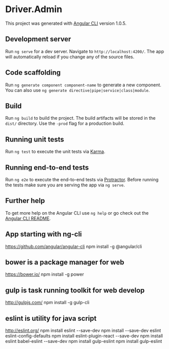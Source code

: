 # Driver.Admin

This project was generated with [Angular CLI](https://github.com/angular/angular-cli) version 1.0.5.

## Development server

Run `ng serve` for a dev server. Navigate to `http://localhost:4200/`. The app will automatically reload if you change any of the source files.

## Code scaffolding

Run `ng generate component component-name` to generate a new component. You can also use `ng generate directive|pipe|service|class|module`.

## Build

Run `ng build` to build the project. The build artifacts will be stored in the `dist/` directory. Use the `-prod` flag for a production build.

## Running unit tests

Run `ng test` to execute the unit tests via [Karma](https://karma-runner.github.io).

## Running end-to-end tests

Run `ng e2e` to execute the end-to-end tests via [Protractor](http://www.protractortest.org/).
Before running the tests make sure you are serving the app via `ng serve`.

## Further help

To get more help on the Angular CLI use `ng help` or go check out the [Angular CLI README](https://github.com/angular/angular-cli/blob/master/README.md).


## App starting with ng-cli
https://github.com/angular/angular-cli
npm install -g @angular/cli

## bower is a package manager for web
https://bower.io/
npm install -g power

## gulp is task running toolkit for web develop
http://gulpjs.com/
npm install -g gulp-cli

## eslint is utility for java script
http://eslint.org/
npm install eslint --save-dev
npm install --save-dev eslint eslint-config-defaults
npm install eslint-plugin-react --save-dev
npm install eslint babel-eslint --save-dev
npm install gulp-eslint
npm install gulp-eslint